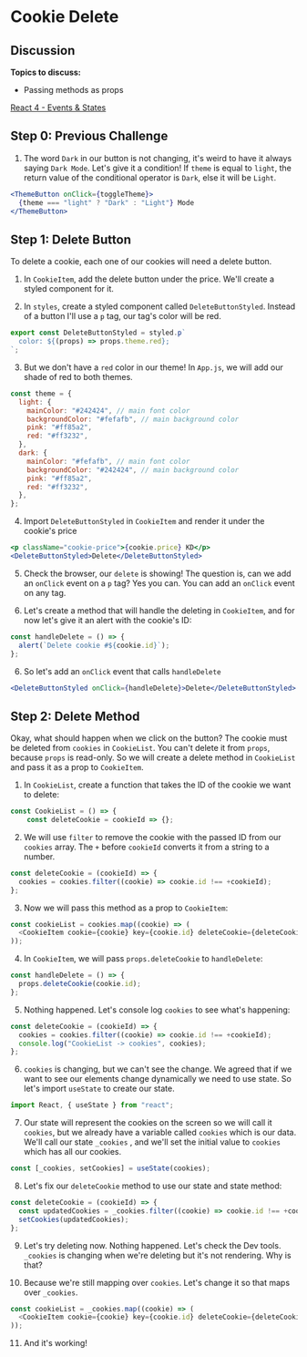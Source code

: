 # Cookie Delete

## Discussion

**Topics to discuss:**

- Passing methods as props

[React 4 - Events & States](https://docs.google.com/presentation/d/1XD1QxGNfEP_BmNRlHPyP2h5WTj6gi4ql0WemniTw4vY/edit#slide=id.g4424c630a5_0_7)

## Step 0: Previous Challenge

1. The word `Dark` in our button is not changing, it's weird to have it always saying `Dark Mode`. Let's give it a condition! If `theme` is equal to `light`, the return value of the conditional operator is `Dark`, else it will be `Light`.

```jsx
<ThemeButton onClick={toggleTheme}>
  {theme === "light" ? "Dark" : "Light"} Mode
</ThemeButton>
```

## Step 1: Delete Button

To delete a cookie, each one of our cookies will need a delete button.

1. In `CookieItem`, add the delete button under the price. We'll create a styled component for it.

2. In `styles`, create a styled component called `DeleteButtonStyled`. Instead of a button I'll use a `p` tag, our tag's color will be red.

```javascript
export const DeleteButtonStyled = styled.p`
  color: ${(props) => props.theme.red};
`;
```

3. But we don't have a `red` color in our theme! In `App.js`, we will add our shade of red to both themes.

```javascript
const theme = {
  light: {
    mainColor: "#242424", // main font color
    backgroundColor: "#fefafb", // main background color
    pink: "#ff85a2",
    red: "#ff3232",
  },
  dark: {
    mainColor: "#fefafb", // main font color
    backgroundColor: "#242424", // main background color
    pink: "#ff85a2",
    red: "#ff3232",
  },
};
```

4. Import `DeleteButtonStyled` in `CookieItem` and render it under the cookie's price

```jsx
<p className="cookie-price">{cookie.price} KD</p>
<DeleteButtonStyled>Delete</DeleteButtonStyled>
```

5. Check the browser, our `delete` is showing! The question is, can we add an `onClick` event on a `p` tag? Yes you can. You can add an `onClick` event on any tag.

6. Let's create a method that will handle the deleting in `CookieItem`, and for now let's give it an alert with the cookie's ID:

```javascript
const handleDelete = () => {
  alert(`Delete cookie #${cookie.id}`);
};
```

6. So let's add an `onClick` event that calls `handleDelete`

```jsx
<DeleteButtonStyled onClick={handleDelete}>Delete</DeleteButtonStyled>
```

## Step 2: Delete Method

Okay, what should happen when we click on the button? The cookie must be deleted from `cookies` in `CookieList`. You can't delete it from `props`, because `props` is read-only. So we will create a delete method in `CookieList` and pass it as a prop to `CookieItem`.

1. In `CookieList`, create a function that takes the ID of the cookie we want to delete:

```javascript
const CookieList = () => {
    const deleteCookie = cookieId => {};
```

2. We will use `filter` to remove the cookie with the passed ID from our `cookies` array. The `+` before `cookieId` converts it from a string to a number.

```javascript
const deleteCookie = (cookieId) => {
  cookies = cookies.filter((cookie) => cookie.id !== +cookieId);
};
```

3. Now we will pass this method as a prop to `CookieItem`:

```javascript
const cookieList = cookies.map((cookie) => (
  <CookieItem cookie={cookie} key={cookie.id} deleteCookie={deleteCookie} />
));
```

4. In `CookieItem`, we will pass `props.deleteCookie` to `handleDelete`:

```javascript
const handleDelete = () => {
  props.deleteCookie(cookie.id);
};
```

5. Nothing happened. Let's console log `cookies` to see what's happening:

```javascript
const deleteCookie = (cookieId) => {
  cookies = cookies.filter((cookie) => cookie.id !== +cookieId);
  console.log("CookieList -> cookies", cookies);
};
```

6. `cookies` is changing, but we can't see the change. We agreed that if we want to see our elements change dynamically we need to use state. So let's import `useState` to create our state.

```javascript
import React, { useState } from "react";
```

7. Our state will represent the cookies on the screen so we will call it `cookies`, but we already have a variable called `cookies` which is our data. We'll call our state `_cookies` , and we'll set the initial value to `cookies` which has all our cookies.

```javascript
const [_cookies, setCookies] = useState(cookies);
```

8. Let's fix our `deleteCookie` method to use our state and state method:

```javascript
const deleteCookie = (cookieId) => {
  const updatedCookies = _cookies.filter((cookie) => cookie.id !== +cookieId);
  setCookies(updatedCookies);
};
```

9. Let's try deleting now. Nothing happened. Let's check the Dev tools. `_cookies` is changing when we're deleting but it's not rendering. Why is that?

10. Because we're still mapping over `cookies`. Let's change it so that maps over `_cookies`.

```javascript
const cookieList = _cookies.map((cookie) => (
  <CookieItem cookie={cookie} key={cookie.id} deleteCookie={deleteCookie} />
));
```

11. And it's working!
